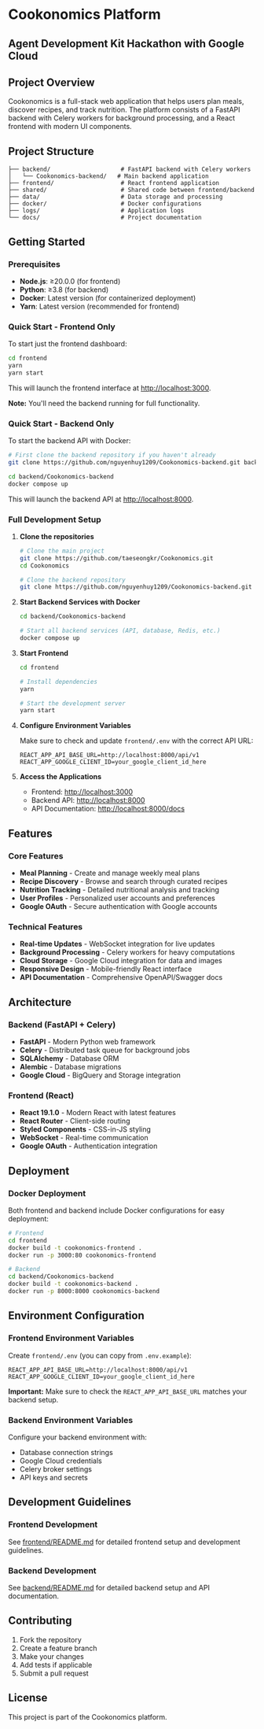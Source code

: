# Cookonomics Platform

## Agent Development Kit Hackathon with Google Cloud

## Project Overview

Cookonomics is a full-stack web application that helps users plan meals, discover recipes, and track nutrition. The platform consists of a FastAPI backend with Celery workers for background processing, and a React frontend with modern UI components.

## Project Structure

```text
├── backend/                    # FastAPI backend with Celery workers
│   └── Cookonomics-backend/   # Main backend application
├── frontend/                   # React frontend application
├── shared/                     # Shared code between frontend/backend
├── data/                       # Data storage and processing
├── docker/                     # Docker configurations
├── logs/                       # Application logs
└── docs/                       # Project documentation
```

## Getting Started

### Prerequisites

- **Node.js**: ≥20.0.0 (for frontend)
- **Python**: ≥3.8 (for backend)
- **Docker**: Latest version (for containerized deployment)
- **Yarn**: Latest version (recommended for frontend)

### Quick Start - Frontend Only

To start just the frontend dashboard:

```bash
cd frontend
yarn
yarn start
```

This will launch the frontend interface at [http://localhost:3000](http://localhost:3000).

**Note:** You'll need the backend running for full functionality.

### Quick Start - Backend Only

To start the backend API with Docker:

```bash
# First clone the backend repository if you haven't already
git clone https://github.com/nguyenhuy1209/Cookonomics-backend.git backend/Cookonomics-backend

cd backend/Cookonomics-backend
docker compose up
```

This will launch the backend API at [http://localhost:8000](http://localhost:8000).

### Full Development Setup

1. **Clone the repositories**

   ```bash
   # Clone the main project
   git clone https://github.com/taeseongkr/Cookonomics.git
   cd Cookonomics
   
   # Clone the backend repository
   git clone https://github.com/nguyenhuy1209/Cookonomics-backend.git backend/Cookonomics-backend
   ```

2. **Start Backend Services with Docker**

   ```bash
   cd backend/Cookonomics-backend
   
   # Start all backend services (API, database, Redis, etc.)
   docker compose up
   ```

3. **Start Frontend**

   ```bash
   cd frontend
   
   # Install dependencies
   yarn
   
   # Start the development server
   yarn start
   ```

4. **Configure Environment Variables**

   Make sure to check and update `frontend/.env` with the correct API URL:

   ```env
   REACT_APP_API_BASE_URL=http://localhost:8000/api/v1
   REACT_APP_GOOGLE_CLIENT_ID=your_google_client_id_here
   ```

5. **Access the Applications**
   - Frontend: [http://localhost:3000](http://localhost:3000)
   - Backend API: [http://localhost:8000](http://localhost:8000)
   - API Documentation: [http://localhost:8000/docs](http://localhost:8000/docs)

## Features

### Core Features

- **Meal Planning** - Create and manage weekly meal plans
- **Recipe Discovery** - Browse and search through curated recipes
- **Nutrition Tracking** - Detailed nutritional analysis and tracking
- **User Profiles** - Personalized user accounts and preferences
- **Google OAuth** - Secure authentication with Google accounts

### Technical Features

- **Real-time Updates** - WebSocket integration for live updates
- **Background Processing** - Celery workers for heavy computations
- **Cloud Storage** - Google Cloud integration for data and images
- **Responsive Design** - Mobile-friendly React interface
- **API Documentation** - Comprehensive OpenAPI/Swagger docs

## Architecture

### Backend (FastAPI + Celery)

- **FastAPI** - Modern Python web framework
- **Celery** - Distributed task queue for background jobs
- **SQLAlchemy** - Database ORM
- **Alembic** - Database migrations
- **Google Cloud** - BigQuery and Storage integration

### Frontend (React)

- **React 19.1.0** - Modern React with latest features
- **React Router** - Client-side routing
- **Styled Components** - CSS-in-JS styling
- **WebSocket** - Real-time communication
- **Google OAuth** - Authentication integration

## Deployment

### Docker Deployment

Both frontend and backend include Docker configurations for easy deployment:

```bash
# Frontend
cd frontend
docker build -t cookonomics-frontend .
docker run -p 3000:80 cookonomics-frontend

# Backend
cd backend/Cookonomics-backend
docker build -t cookonomics-backend .
docker run -p 8000:8000 cookonomics-backend
```



## Environment Configuration

### Frontend Environment Variables

Create `frontend/.env` (you can copy from `.env.example`):

```env
REACT_APP_API_BASE_URL=http://localhost:8000/api/v1
REACT_APP_GOOGLE_CLIENT_ID=your_google_client_id_here
```

**Important:** Make sure to check the `REACT_APP_API_BASE_URL` matches your backend setup.

### Backend Environment Variables

Configure your backend environment with:

- Database connection strings
- Google Cloud credentials
- Celery broker settings
- API keys and secrets

## Development Guidelines

### Frontend Development

See [frontend/README.md](./frontend/README.md) for detailed frontend setup and development guidelines.

### Backend Development

See [backend/README.md](./backend/README.md) for detailed backend setup and API documentation.

## Contributing

1. Fork the repository
2. Create a feature branch
3. Make your changes
4. Add tests if applicable
5. Submit a pull request

## License

This project is part of the Cookonomics platform.


